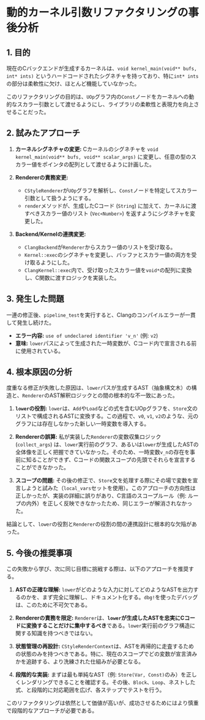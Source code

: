 # 動的カーネル引数リファクタリングの事後分析

## 1. 目的

現在のCバックエンドが生成するカーネルは、`void kernel_main(void** bufs, int* ints)` というハードコードされたシグネチャを持っており、特に`int* ints`の部分は柔軟性に欠け、ほとんど機能していなかった。

このリファクタリングの目的は、`UOp`グラフ内の`Const`ノードをカーネルへの動的なスカラー引数として渡せるようにし、ライブラリの柔軟性と表現力を向上させることだった。

## 2. 試みたアプローチ

1.  **カーネルシグネチャの変更:**
    Cカーネルのシグネチャを `void kernel_main(void** bufs, void** scalar_args)` に変更し、任意の型のスカラー値をポインタの配列として渡せるように計画した。

2.  **Rendererの責務変更:**
    *   `CStyleRenderer`が`UOp`グラフを解析し、`Const`ノードを特定してスカラー引数として扱うようにする。
    *   `render`メソッドが、生成したCコード (`String`) に加えて、カーネルに渡すべきスカラー値のリスト (`Vec<Number>`) を返すようにシグネチャを変更した。

3.  **Backend/Kernelの連携変更:**
    *   `ClangBackend`が`Renderer`からスカラー値のリストを受け取る。
    *   `Kernel::exec`のシグネチャを変更し、バッファとスカラー値の両方を受け取るようにした。
    *   `ClangKernel::exec`内で、受け取ったスカラー値を`void*`の配列に変換し、C関数に渡すロジックを実装した。

## 3. 発生した問題

一連の修正後、`pipeline_test`を実行すると、Clangのコンパイルエラーが一貫して発生し続けた。

- **エラー内容:** `use of undeclared identifier 'v_n'` (例: `v2`)
- **意味:** `lower`パスによって生成された一時変数が、Cコード内で宣言される前に使用されている。

## 4. 根本原因の分析

度重なる修正が失敗した原因は、`lower`パスが生成するAST（抽象構文木）の構造と、`Renderer`のAST解釈ロジックとの間の根本的な不一致にあった。

1.  **`lower`の役割:** `lower`は、`Add`や`Load`などの式を含むUOpグラフを、`Store`文のリストで構成されるASTに変換する。この過程で、`v0`, `v1`, `v2`のような、元のグラフには存在しなかった新しい一時変数を導入する。

2.  **Rendererの誤算:** 私が実装した`Renderer`の変数収集ロジック (`collect_args`) は、`lower`実行前のグラフ、あるいは`lower`が生成したASTの全体像を正しく把握できていなかった。そのため、一時変数`v_n`の存在を事前に知ることができず、Cコードの関数スコープの先頭でそれらを宣言することができなかった。

3.  **スコープの問題:** その後の修正で、`Store`文を処理する際にその場で変数を宣言しようと試みた（`local_vars`セットを使用）。このアプローチの方向性は正しかったが、実装の詳細に誤りがあり、C言語のスコープルール（例: ループの内外）を正しく反映できなかったため、同じエラーが解消されなかった。

結論として、`lower`の役割と`Renderer`の役割の間の連携設計に根本的な欠陥があった。

## 5. 今後の推奨事項

この失敗から学び、次に同じ目標に挑戦する際は、以下のアプローチを推奨する。

1.  **ASTの正確な理解:** `lower`がどのような入力に対してどのようなASTを出力するのかを、まず完全に理解し、ドキュメント化する。`dbg!`を使ったデバッグは、このために不可欠である。

2.  **Rendererの責務を限定:** `Renderer`は、**`lower`が生成したASTを忠実にCコードに変換することだけに集中するべき**である。`lower`実行前のグラフ構造に関する知識を持つべきではない。

3.  **状態管理の再設計:** `CStyleRenderContext`は、ASTを再帰的に走査するための状態のみを持つべきである。特に、現在のスコープでどの変数が宣言済みかを追跡する、より洗練された仕組みが必要となる。

4.  **段階的な実装:** まずは最も単純なAST（例: `Store(Var, Const)`のみ）を正しくレンダリングできることを確認する。その後、`Block`、`Loop`、ネストした式、と段階的に対応範囲を広げ、各ステップでテストを行う。

このリファクタリングは依然として価値が高いが、成功させるためにはより慎重で段階的なアプローチが必要である。
